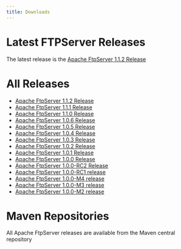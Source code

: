 ```yaml
---
title: Downloads
---
```


# Latest FTPServer Releases

The latest release is the [Apache FtpServer 1.1.2 Release](ftpserver-project/download_1.1.2.html)

# All Releases

* [Apache FtpServer 1.1.2 Release](ftpserver-project/download_1.1.2.html)
* [Apache FtpServer 1.1.1 Release](ftpserver-project/download_1.1.1.html)
* [Apache FtpServer 1.1.0 Release](ftpserver-project/download_1.1.0.html)
* [Apache FtpServer 1.0.6 Release](ftpserver-project/download_1.0.6.html)
* [Apache FtpServer 1.0.5 Release](ftpserver-project/download_1.0.5.html)
* [Apache FtpServer 1.0.4 Release](ftpserver-project/download_1.0.4.html)
* [Apache FtpServer 1.0.3 Release](ftpserver-project/download_1.0.3.html)
* [Apache FtpServer 1.0.2 Release](ftpserver-project/download_1.0.2.html)
* [Apache FtpServer 1.0.1 Release](ftpserver-project/download_1.0.1.html)
* [Apache FtpServer 1.0.0 Release](ftpserver-project/download_1.0.1.html)
* [Apache FtpServer 1.0.0-RC2 Release](ftpserver-project/download_1.0.0-RC2.html)
* [Apache FtpServer 1.0.0-RC1 release](ftpserver-project/download_1.0.0-RC1.html)
* [Apache FtpServer 1.0.0-M4 release](ftpserver-project/download_1.0.0-M4.html)
* [Apache FtpServer 1.0.0-M3 release](ftpserver-project/download_1.0.0-M3.html)
* [Apache FtpServer 1.0.0-M2 release](ftpserver-project/download_1.0.0-M2.html)

# Maven Repositories
All Apache FtpServer releases are available from the Maven central repository
